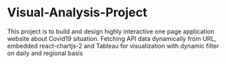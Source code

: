 # Visual-Analysis-Project
This project is to build and design highly interactive one page application website about Covid19 situation. Fetching API data dynamically from URL, embedded react-chartjs-2 and Tableau for visualization with dynamic filter on daily and regional basis


